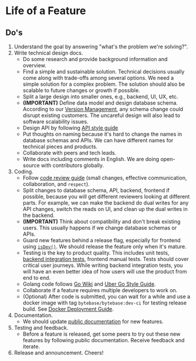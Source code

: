 # Life of a Feature

## Do's

1. Understand the goal by answering "what's the problem we're solving?".
1. Write technical design docs.
   - Do some research and provide background information and overview.
   - Find a simple and sustainable solution. Technical decisions usually come along with trade-offs among several options. We need a simple solution for a complex problem. The solution should also be scalable to future changes or growth if possible.
   - Split a large design into smaller ones, e.g., backend, UI, UX, etc.
   - **(IMPORTANT)** Define data model and design database schema. According to our [Version Management](version-management.md), any schema change could disrupt existing customers. The uncareful design will also lead to software scalability issues.
   - Design API by following [API style guide](https://github.com/bytebase/bytebase/blob/main/docs/api-style-guide.md)
   - Put thoughts on naming because it's hard to change the names in database schemas and APIs. We can have different names for technical pieces and products.
   - Collaborate with peers and tech leads.
   - Write docs including comments in English. We are doing open-source with contributors globally.
2. Coding.
   - Follow [code review guide](code-review-guide.md) (small changes, effective communication, collaboration, and ```respect```).
   - Split changes to database schema, API, backend, frontend if possible, because you will get different reviewers looking at different parts. For example, we can make the backend do dual writes for any API changes, switch the reads on UI, and clean up the dual writes in the backend.
   - **(IMPORTANT)** Think about compatibility and don't break existing users. This usually happens if we change database schemas or APIs.
   - Guard new features behind a release flag, especially for frontend using [`isDev()`](https://github.com/bytebase/bytebase/blob/4fd7ea41a716dbd72c85b0bc02f04fff5e08370f/frontend/src/main.ts#L41). We should release the feature only when it's mature.
   - Testing is the key to product quality. This includes unit tests, [backend integration tests](https://github.com/bytebase/bytebase/tree/main/tests), frontend manual tests. Tests should cover critical user journeys. While writing backend integration tests, you will have an even better idea of how users will use the product from end to end.
   - Golang code follows [Go Wiki](https://github.com/golang/go/wiki/CodeReviewComments) and [Uber Go Style Guide](https://github.com/uber-go/guide/blob/master/style.md).
   - Collaborate if a feature requires multiple developers to work on.
   - (Optional) After code is submitted, you can wait for a while and use a docker image with tag `bytebase/bytebase:dev-ci` for testing release build. See [Docker Deployment Guide](https://docs.bytebase.com/install/docker).
1. Documentation.
   - We should update [public documentation](https://docs.bytebase.com/) for new features.
2. Testing and feedback.
   - Before a feature is released, get some peers to try out these new features by following public documentation. Receive feedback and iterate.
3. Release and announcement. Cheers!

